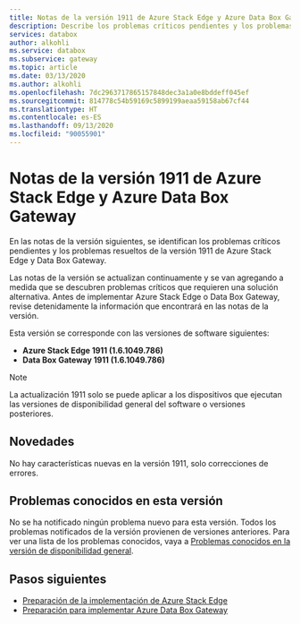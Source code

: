 ```yaml
---
title: Notas de la versión 1911 de Azure Stack Edge y Azure Data Box Gateway | Microsoft Docs
description: Describe los problemas críticos pendientes y los problemas solucionados de la versión 1911 de Azure Stack Edge y Data Box Gateway.
services: databox
author: alkohli
ms.service: databox
ms.subservice: gateway
ms.topic: article
ms.date: 03/13/2020
ms.author: alkohli
ms.openlocfilehash: 7dc2963717865157848dec3a1a0e8bddeff045ef
ms.sourcegitcommit: 814778c54b59169c5899199aeaa59158ab67cf44
ms.translationtype: HT
ms.contentlocale: es-ES
ms.lasthandoff: 09/13/2020
ms.locfileid: "90055901"
---
```

# <a name="azure-stack-edge-and-azure-data-box-gateway-1911-release-notes"></a>Notas de la versión 1911 de Azure Stack Edge y Azure Data Box Gateway

En las notas de la versión siguientes, se identifican los problemas críticos pendientes y los problemas resueltos de la versión 1911 de Azure Stack Edge y Data Box Gateway.

Las notas de la versión se actualizan continuamente y se van agregando a medida que se descubren problemas críticos que requieren una solución alternativa. Antes de implementar Azure Stack Edge o Data Box Gateway, revise detenidamente la información que encontrará en las notas de la versión.

Esta versión se corresponde con las versiones de software siguientes:

- **Azure Stack Edge 1911 (1.6.1049.786)**
- **Data Box Gateway 1911 (1.6.1049.786)**

> [!NOTE]
> La actualización 1911 solo se puede aplicar a los dispositivos que ejecutan las versiones de disponibilidad general del software o versiones posteriores.

## <a name="whats-new"></a>Novedades

No hay características nuevas en la versión 1911, solo correcciones de errores.

## <a name="known-issues-in-this-release"></a>Problemas conocidos en esta versión

No se ha notificado ningún problema nuevo para esta versión. Todos los problemas notificados de la versión provienen de versiones anteriores. Para ver una lista de los problemas conocidos, vaya a [Problemas conocidos en la versión de disponibilidad general](data-box-gateway-release-notes.md#known-issues-in-ga-release).

## <a name="next-steps"></a>Pasos siguientes

- [Preparación de la implementación de Azure Stack Edge](azure-stack-edge-deploy-prep.md)
- [Preparación para implementar Azure Data Box Gateway](data-box-gateway-deploy-prep.md)
